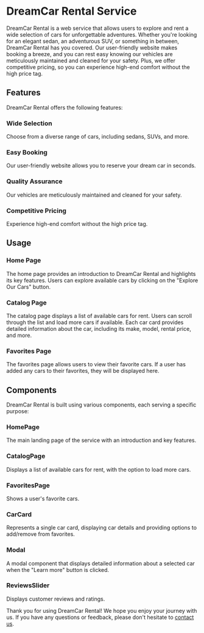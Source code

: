 # DreamCar Rental Service

DreamCar Rental is a web service that allows users to explore and rent a wide
selection of cars for unforgettable adventures. Whether you're looking for an
elegant sedan, an adventurous SUV, or something in between, DreamCar Rental has
you covered. Our user-friendly website makes booking a breeze, and you can rest
easy knowing our vehicles are meticulously maintained and cleaned for your
safety. Plus, we offer competitive pricing, so you can experience high-end
comfort without the high price tag.

## Features

DreamCar Rental offers the following features:

### Wide Selection

Choose from a diverse range of cars, including sedans, SUVs, and more.

### Easy Booking

Our user-friendly website allows you to reserve your dream car in seconds.

### Quality Assurance

Our vehicles are meticulously maintained and cleaned for your safety.

### Competitive Pricing

Experience high-end comfort without the high price tag.

## Usage

### Home Page

The home page provides an introduction to DreamCar Rental and highlights its key
features. Users can explore available cars by clicking on the "Explore Our Cars"
button.

### Catalog Page

The catalog page displays a list of available cars for rent. Users can scroll
through the list and load more cars if available. Each car card provides
detailed information about the car, including its make, model, rental price, and
more.

### Favorites Page

The favorites page allows users to view their favorite cars. If a user has added
any cars to their favorites, they will be displayed here.

## Components

DreamCar Rental is built using various components, each serving a specific
purpose:

### HomePage

The main landing page of the service with an introduction and key features.

### CatalogPage

Displays a list of available cars for rent, with the option to load more cars.

### FavoritesPage

Shows a user's favorite cars.

### CarCard

Represents a single car card, displaying car details and providing options to
add/remove from favorites.

### Modal

A modal component that displays detailed information about a selected car when
the "Learn more" button is clicked.

### ReviewsSlider

Displays customer reviews and ratings.

Thank you for using DreamCar Rental! We hope you enjoy your journey with us. If
you have any questions or feedback, please don't hesitate to
[contact us](mailto:contact@dreamcarrental.com).
